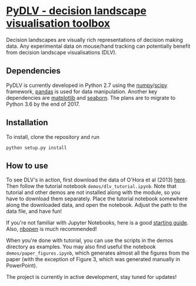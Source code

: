 # [PyDLV - decision landscape visualisation toolbox](https://github.com/cherepaha/PyDLV)
Decision landscapes are visually rich representations of decision making data. Any experimental data on mouse/hand tracking can potentially benefit from decision landscape visualisations (DLV). 

Dependencies
-------------
PyDLV is currently developed in Python 2.7 using the [numpy](https://sourceforge.net/projects/numpy/)/[scipy](https://github.com/scipy/scipy) framework, [pandas](https://github.com/pydata/pandas) is used for data manipulation. Another key dependencies are [matplotlib](https://github.com/matplotlib/matplotlib) and [seaborn](https://github.com/mwaskom/seaborn). The plans are to migrate to Python 3.6 by the end of 2017.

Installation
------------
To install, clone the repository and run

    python setup.py install

How to use
------------
To see DLV's in action, first download the data of O'Hora et al (2013) [here](http://doi.org/10.17605/OSF.IO/AHPV6). Then follow the tutorial notebook `demos/dlv_tutorial.ipynb`. Note that tutorial and other demos are not installed along with the module, so you have to download them separately. Place the tutorial notebook somewhere along the downloaded data, and open the notebook. Adjust the path to the data file, and have fun! 

If you're not familiar with Jupyter Notebooks, here is a good [starting guide](http://jupyter-notebook-beginner-guide.readthedocs.io/en/latest/index.html). Also, [nbopen](https://github.com/takluyver/nbopen) is much recommended! 

When you're done with tutorial, you can use the scripts in the demos directory as examples. You may also find useful the notebook `demos/paper_figures.ipynb`, which generates almost all the figures from the paper (with the exception of Figure 3, which was generated manually in PowerPoint).

The project is currently in active development, stay tuned for updates!
